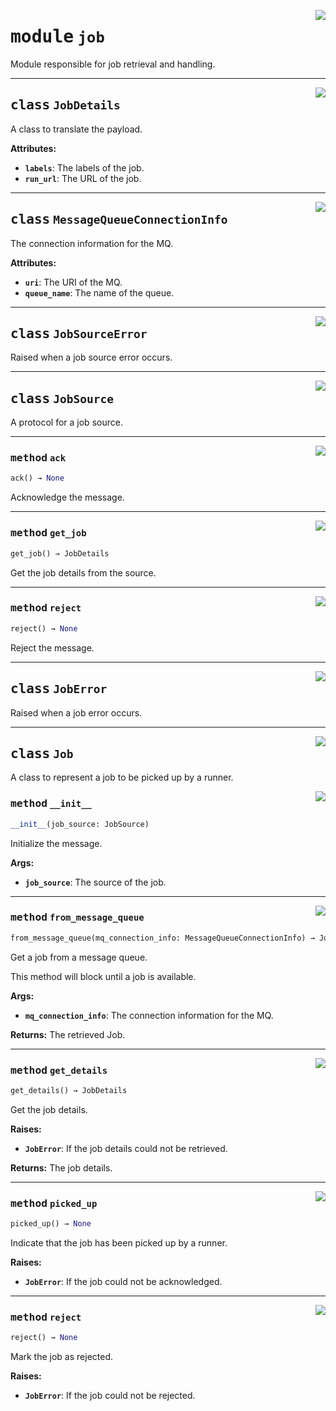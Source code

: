 <!-- markdownlint-disable -->

<a href="../src/reactive/job.py#L0"><img align="right" style="float:right;" src="https://img.shields.io/badge/-source-cccccc?style=flat-square"></a>

# <kbd>module</kbd> `job`
Module responsible for job retrieval and handling. 



---

<a href="../src/reactive/job.py#L14"><img align="right" style="float:right;" src="https://img.shields.io/badge/-source-cccccc?style=flat-square"></a>

## <kbd>class</kbd> `JobDetails`
A class to translate the payload. 



**Attributes:**
 
 - <b>`labels`</b>:  The labels of the job. 
 - <b>`run_url`</b>:  The URL of the job. 





---

<a href="../src/reactive/job.py#L26"><img align="right" style="float:right;" src="https://img.shields.io/badge/-source-cccccc?style=flat-square"></a>

## <kbd>class</kbd> `MessageQueueConnectionInfo`
The connection information for the MQ. 



**Attributes:**
 
 - <b>`uri`</b>:  The URI of the MQ. 
 - <b>`queue_name`</b>:  The name of the queue. 





---

<a href="../src/reactive/job.py#L38"><img align="right" style="float:right;" src="https://img.shields.io/badge/-source-cccccc?style=flat-square"></a>

## <kbd>class</kbd> `JobSourceError`
Raised when a job source error occurs. 





---

<a href="../src/reactive/job.py#L42"><img align="right" style="float:right;" src="https://img.shields.io/badge/-source-cccccc?style=flat-square"></a>

## <kbd>class</kbd> `JobSource`
A protocol for a job source. 




---

<a href="../src/reactive/job.py#L45"><img align="right" style="float:right;" src="https://img.shields.io/badge/-source-cccccc?style=flat-square"></a>

### <kbd>method</kbd> `ack`

```python
ack() → None
```

Acknowledge the message. 

---

<a href="../src/reactive/job.py#L51"><img align="right" style="float:right;" src="https://img.shields.io/badge/-source-cccccc?style=flat-square"></a>

### <kbd>method</kbd> `get_job`

```python
get_job() → JobDetails
```

Get the job details from the source. 

---

<a href="../src/reactive/job.py#L48"><img align="right" style="float:right;" src="https://img.shields.io/badge/-source-cccccc?style=flat-square"></a>

### <kbd>method</kbd> `reject`

```python
reject() → None
```

Reject the message. 


---

<a href="../src/reactive/job.py#L120"><img align="right" style="float:right;" src="https://img.shields.io/badge/-source-cccccc?style=flat-square"></a>

## <kbd>class</kbd> `JobError`
Raised when a job error occurs. 





---

<a href="../src/reactive/job.py#L124"><img align="right" style="float:right;" src="https://img.shields.io/badge/-source-cccccc?style=flat-square"></a>

## <kbd>class</kbd> `Job`
A class to represent a job to be picked up by a runner. 

<a href="../src/reactive/job.py#L127"><img align="right" style="float:right;" src="https://img.shields.io/badge/-source-cccccc?style=flat-square"></a>

### <kbd>method</kbd> `__init__`

```python
__init__(job_source: JobSource)
```

Initialize the message. 



**Args:**
 
 - <b>`job_source`</b>:  The source of the job. 




---

<a href="../src/reactive/job.py#L171"><img align="right" style="float:right;" src="https://img.shields.io/badge/-source-cccccc?style=flat-square"></a>

### <kbd>method</kbd> `from_message_queue`

```python
from_message_queue(mq_connection_info: MessageQueueConnectionInfo) → Job
```

Get a job from a message queue. 

This method will block until a job is available. 



**Args:**
 
 - <b>`mq_connection_info`</b>:  The connection information for the MQ. 



**Returns:**
 The retrieved Job. 

---

<a href="../src/reactive/job.py#L135"><img align="right" style="float:right;" src="https://img.shields.io/badge/-source-cccccc?style=flat-square"></a>

### <kbd>method</kbd> `get_details`

```python
get_details() → JobDetails
```

Get the job details. 



**Raises:**
 
 - <b>`JobError`</b>:  If the job details could not be retrieved. 



**Returns:**
 The job details. 

---

<a href="../src/reactive/job.py#L160"><img align="right" style="float:right;" src="https://img.shields.io/badge/-source-cccccc?style=flat-square"></a>

### <kbd>method</kbd> `picked_up`

```python
picked_up() → None
```

Indicate that the job has been picked up by a runner. 



**Raises:**
 
 - <b>`JobError`</b>:  If the job could not be acknowledged. 

---

<a href="../src/reactive/job.py#L149"><img align="right" style="float:right;" src="https://img.shields.io/badge/-source-cccccc?style=flat-square"></a>

### <kbd>method</kbd> `reject`

```python
reject() → None
```

Mark the job as rejected. 



**Raises:**
 
 - <b>`JobError`</b>:  If the job could not be rejected. 


